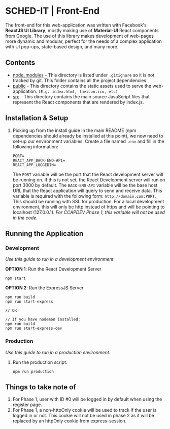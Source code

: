 # SCHED-IT | Front-End

The front-end for this web-application was written with Facebook's **ReactJS UI Library**, mostly making use of **Material-UI** React components from Google. The use of this library makes development of web-pages more dynamic and modular, perfect for the needs of a complex application with UI pop-ups, state-based design, and many more.

## Contents
- [node_modules](#) - This directory is listed under ```.gitignore``` so it is not tracked by git. This folder contains all the project dependencies.
- [public](./public) - This directory contains the static assets used to serve the web-application. ```(E.g. index.html, favicon.ico, etc)```
- [src](./src) - This directory contains the main source JavaScript files that represent the React components that are rendered by index.js.

## Installation & Setup
1. Picking up from the install guide in the main README (npm dependencies should already be installed at this point), we now need to set-up our environment variables. Create a file named ```.env``` and fill in the following information:
    ```
    PORT=
    REACT_APP_BACK-END-API=
    REACT_APP_LOGGEDIN=
    ```
    The ```PORT``` variable will be the port that the React development server will be running on. If this is not set, the React Development server will run on port 3000 by default. The ```BACK-END-API``` variable will be the base host URL that the React application will query to send and receive data. This variable is required with the following form: ```http://domain.com:PORT```. This should be running with SSL for production. For a local development environment, this will only be http instead of https and will be pointing to localhost (127.0.0.1). *For CCAPDEV Phase 1, this variable will not be used in the code*.

## Running the Application
### Development
*Use this guide to run in a development environment.*

**OPTION 1**: Run the React Development Server

    
    npm start
    

**OPTION 2**: Run the ExpressJS Server

    npm run build
    npm run start-express

    // OR

    // If you have nodemon installed:
    npm run build
    npm run start-express-dev
    

### Production
*Use this guide to run in a production environment.*
1. Run the production script:
    ```
    npm run production
    ```

## Things to take note of
1. For Phase 1, user with ID #0 will be logged in by default when using the register page.
2. For Phase 1, a non-httpOnly cookie will be used to track if the user is logged in or not. This cookie will not be used in phase 2 as it will be replaced by an httpOnly cookie from express-session.